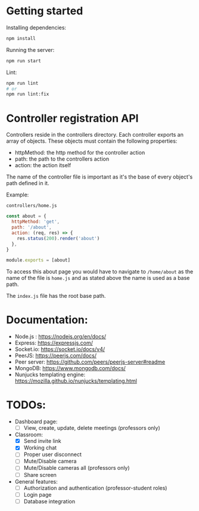 # Getting started

Installing dependencies:

```bash
npm install
```

Running the server:

```bash
npm run start
```

Lint:

```bash
npm run lint
# or
npm run lint:fix
```

# Controller registration API

Controllers reside in the controllers directory. Each controller exports an array of objects. These objects must contain the following properties:

- httpMethod: the http method for the controller action
- path: the path to the controllers action
- action: the action itself

The name of the controller file is important as it's the base of every object's path defined in it.

Example:

`controllers/home.js`

```javascript
const about = {
  httpMethod: 'get',
  path: '/about',
  action: (req, res) => {
    res.status(200).render('about')
  },
}

module.exports = [about]
```

To access this about page you would have to navigate to `/home/about` as the name of the file is `home.js` and as stated above the name is used as a base path.

The `index.js` file has the root base path.

# Documentation:

- Node.js : https://nodejs.org/en/docs/
- Express: https://expressjs.com/
- Socket.io: https://socket.io/docs/v4/
- PeerJS: https://peerjs.com/docs/
- Peer server: https://github.com/peers/peerjs-server#readme
- MongoDB: https://www.mongodb.com/docs/
- Nunjucks templating engine: https://mozilla.github.io/nunjucks/templating.html

# TODOs:

- Dashboard page:
  - [ ] View, create, update, delete meetings (professors only)
- Classroom:
  - [x] Send invite link
  - [x] Working chat
  - [ ] Proper user disconnect
  - [ ] Mute/Disable camera
  - [ ] Mute/Disable cameras all (professors only)
  - [ ] Share screen
- General features:
  - [ ] Authorization and authentication (professor-student roles)
  - [ ] Login page
  - [ ] Database integration
